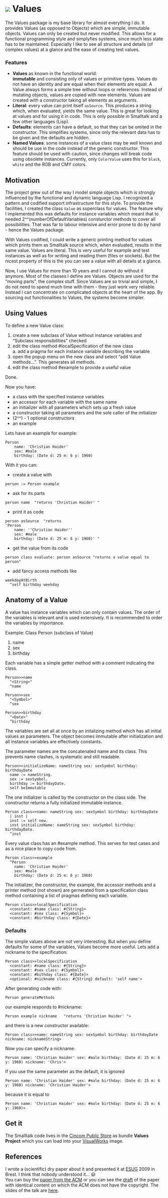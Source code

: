<h1> <img src="https://craftypixels.com/placeholder-image/60x20/2f6faf/2f6faf"> Values </h1>
The Values package is my base library for almost everything I do. It provides Values (as opposed to Objects) which are simple, immutable objects. Values can only be created but never modified. This allows for a functional programming style and simplyfies systems, since much less state has to be maintained. Especially I like to see all structure and details (of complex values) at a glance and the ease of creating test values.

### Features
* **Values** as known in the functional world:  
**immutable** and consisting only of values or primitive types. Values do not have an identity and are equal when their elements are equal. A Value always forms a simple tree without loops or references. Instead of mutating objects, values are copied with new elements. Values are created with a constructor taking all elements as arguments.
* **Literal**: every value can print itself `asSource`. This produces a string which, when evaluated, yields the same value. This is great for looking at values and for using it in code. This is only possible in Smalltalk and a few other languages (Lisp).
* **Defaults**: elements can have a default, so that they can be omited in the constructor. This simplifies systems, since only the relevant data has to be given and the defaults are hidden.
* **Named Values**: some instances of a value class may be well known and should be use in the code instead of the generic constructor. This feature should be used with caution, since changes will break code using obsolete instances. Currently, only `ColorValue` uses this for `black`, `white` and the RGB and CMY colors.

## Motivation
The project grew out of the way I model simple objects which is strongly influenced by the functional and dynamic language Lisp. I recognized a pattern and codified support infrastructure for this style. To provide the facilities, I created the class `Value` as superclass for values. The feature why I implemented this was defaults for instance variables which meant that to needed 2^^(numberOfDefaultVariables) consturctor methods to cover all possibilities. That was far to labour intensive and error prone to do by hand - hence the Values package.

With Values codified, I could write a generic printing method for values which prints them as Smalltalk source which, when evaluated, results in the same value. Values are literal. This is very useful for example and test instances as well as for writing and reading them (files or sockets). But the nicest property of this is the you can see a value with all details at a glance.

Now, I use Values for more than 10 years and I cannot do without it anymore. Most of the classes I define are Values. Objects are used for the “moving parts”, the complex stuff. Since Values are so trivial and simple, I do not need to spend much time with them - they just work very reliable. Instead I can concentrate on complicated objects at the heart of the app. By sourcing out functionalities to Values, the systems become simpler.

## Using Values
To define a new Value class:

1. create a new subclass of Value without instance variables and “Subclass responsibilities” checked
2. edit the class method #localSpecification of the new class  
  a. add a pragma for each instance variable describing the variable
3. open the popup menu on the new class and select “add Value methods…”. This generates all methods.
4. edit the class method #example to provide a useful value

Done.

Now you have:

* a class with the specified instance variables
* an accessor for each variable with the same name
* an initializer with all parameters which sets up a fresh value
* a constructor taking all parameters and the sole caller of the initializer
* (2^^<numberOfDefaultVariables>) - 1 optional constructors
* an example

Lets have an example for example:

```
Person
    name: 'Christian Haider'
    sex: #male
    birthday: (Date d: 25 m: 6 y: 1960)
```

With it you can:
* create a value with
```
person := Person example
```

* ask for its parts
```
person name  "returns 'Christian Haider' "
```

* print it as code
```
person asSource  "returns
'Person
    name: ''Christian Haider''
    sex: #male
    birthday: (Date d: 25 m: 6 y: 1960)' "
```

* get the value from its code
```
person class evaluate: person asSource "returns a value equal to person"
```

* add fancy access methods like
```
weekdayAtBirth
  ^self birthday weekday
```

## Anatomy of a Value
A value has instance variables which can only contain values. The order of the variables is relevant and is used extensively. It is recommended to order the variables by importance.

Example: Class Person (subclass of Value)

1. name
2. sex
3. birthday

Each variable has a simple getter method with a comment indicating the class.

```
Person>>name
  "<String>"
  ^name
 
Person>>sex
  "<Symbol>"
  ^sex
 
Person>>birthday
  "<Date>"
  ^birthday
```

The variables are set all at once by an initalizing method which has all initial values as parameters. The object becomes immutable after initialization and all instance variables are effectively constants.

The parameter names are the concatenated name and its class. This prevents name clashes, is systematic and still readable.

```
Person>>initializeName: nameString sex: sexSymbol birthday: birthdayDate
  name := nameString.
  sex := sexSymbol.
  birthday := birthdayDate.
  self beImmutable
```

The one initializer is called by the constructor on the class side. The constructor returns a fully initialized immutable instance.

```
Person class>>name: nameString sex: sexSymbol birthday: birthdayDate
  | inst |
  inst := self new.
  inst initializeName: nameString sex: sexSymbol birthday: birthdayDate.
  ^inst
```

Every value class has an #example method. This serves for test cases and as a nice place to copy code from.

```
Person class>>example
  ^Person
    name: 'Christian Haider'
    sex: #male
    birthday: (Date d: 25 m: 6 y: 1960)
```

The initializer, the constructor, the example, the accessor methods and a printer method (not shown) are gernerated from a specification class method containing a list of pragmas defining each variable.

```
Person class>>localSpecification
  <constant: #name class: #{String}>
  <constant: #sex class: #{Symbol}>
  <constant: #birthday class: #{Date}>
```

### Defaults
The simple values above are not very interesting. But when you define defaults for some of the variables, Values become more useful. Lets add a nickname to the specification:

```
Person class>>localSpecification
  <constant: #name class: #{String}>
  <constant: #sex class: #{Symbol}>
  <constant: #bithday class: #{Date}>
  <optional: #nickname class: #{String} default: 'self name'>
```

After generating code with:
```
Person generateMethods
```

our example responds to #nickname:
```
Person example nickname   "returns 'Christian Haider' ">
```

and there is a new constructor available:
```
Person class>>name: nameString sex: sexSymbol birthday: birthdayDate nickname: nicknameString>
```

Now you can specify a nickname:
```
Person name: 'Christian Haider' sex: #male birthday: (Date d: 25 m: 6 y: 1960) nickname: 'Chris'>
```

If you use the same parameter as the default, it is ignored
```
Person name: 'Christian Haider' sex: #male birthday: (Date d: 25 m: 6 y: 1960) nickname: 'Christian Haider'>
```

because it is equal to
```
Person name: 'Christian Haider' sex: #male birthday: (Date d: 25 m: 6 y: 1960)>
```

## Get it
The Smalltalk code lives in the [Cincom Public Store](https://github.com/PDFtalk/.github/wiki/Getting-Started#5-set-up-access-to-the-public-store) as bundle **Values Project** which you can load into your [VisualWorks](https://www.cincomsmalltalk.com/main/products/visualworks/) image.

## References
I wrote a (scientific) dry paper about it and presented it at [ESUG](http://www.esug.org/) 2009 in Brest. I think that nobody understood it… :smiley:  
You can buy the [paper from the ACM](http://dl.acm.org/citation.cfm?id=1735957) or you can see the [draft](https://wiki.pdftalk.de/lib/exe/fetch.php?media=values:complexvaluespaper.pdf) of the paper with identical content on which the ACM does not have the copyright. The slides of the talk are [here](https://wiki.pdftalk.de/lib/exe/fetch.php?media=values:complexvaluesslides.pdf).
